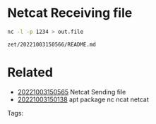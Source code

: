 # Netcat Receiving file
```bash
nc -l -p 1234 > out.file
```

` zet/20221003150566/README.md `

# Related

- [20221003150565](/zet/20221003150565/README.md) Netcat Sending file
- [20221003150138](/zet/20221003150138/README.md) apt package nc ncat netcat

Tags:

    
